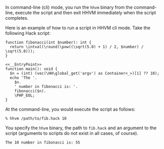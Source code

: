 In command-line (cli) mode, you run the `hhvm` binary from the command-line, execute the script and then exit HHVM immediately when the script completes.

Here is an example of how to run a script in HHVM cli mode. Take the following Hack script:

```fib.hack
function fibonacci(int $number): int {
  return \intval(\round(\pow((\sqrt(5.0) + 1) / 2, $number) / \sqrt(5.0)));
}

<<__EntryPoint>>
function main(): void {
  $n = (int) (vec(\HH\global_get('argv') as Container<_>)[1] ?? 10);
  echo 'The '.
    $n.
    ' number in fibonacci is: '.
    fibonacci($n).
    \PHP_EOL;
}
```

At the command-line, you would execute the script as follows:

```
% hhvm /path/to/fib.hack 10
```

You specify the `hhvm` binary, the path to `fib.hack` and an argument to the script (arguments to scripts do not exist in all cases, of course).

```
The 10 number in fibonacci is: 55
```
